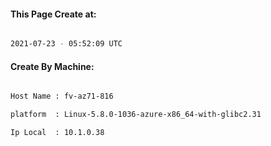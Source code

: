 
   
#### This Page Create at:

```bash

2021-07-23 - 05:52:09 UTC

```

#### Create By Machine:

```bash

Host Name : fv-az71-816

platform  : Linux-5.8.0-1036-azure-x86_64-with-glibc2.31

Ip Local  : 10.1.0.38

```

